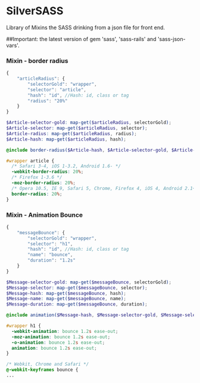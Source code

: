 # SilverSASS
Library of Mixins the SASS drinking from a json file for front end. 

##Important: the latest version of gem 'sass', 'sass-rails' and 'sass-json-vars'.

### Mixin - border radius
```javascript
{
	"articleRadius": {
		"selectorGold": "wrapper",
		"selector": "article",
		"hash": "id", //Hash: id, class or tag
		"radius": "20%"
	}
}
```

```scss
$Article-selector-gold: map-get($articleRadius, selectorGold);
$Article-selector: map-get($articleRadius, selector);
$Article-radius: map-get($articleRadius, radius);
$Article-hash: map-get($articleRadius, hash);
```

```scss
@include border-radius($Article-hash, $Article-selector-gold, $Article-selector, $Article-radius);
```

```css
#wrapper article {
  /* Safari 3-4, iOS 1-3.2, Android 1.6- */
  -webkit-border-radius: 20%;
  /* Firefox 1-3.6 */
  -moz-border-radius: 20%;
  /* Opera 10.5, IE 9, Safari 5, Chrome, Firefox 4, iOS 4, Android 2.1+ */
  border-radius: 20%; 
}
```

### Mixin - Animation Bounce
```javascript
{
	"messageBounce": {
		"selectorGold": "wrapper",
		"selector": "h1",
		"hash": "id", //Hash: id, class or tag
		"name": "bounce",
		"duration": "1.2s" 
	}
}
```

```scss
$Message-selector-gold: map-get($messageBounce, selectorGold);
$Message-selector: map-get($messageBounce, selector);
$Message-hash: map-get($messageBounce, hash);
$Message-name: map-get($messageBounce, name);
$Message-duration: map-get($messageBounce, duration);
```

```scss
@include animation($Message-hash, $Message-selector-gold, $Message-selector, $Message-name, $Message-duration);
```

```css
#wrapper h1 {
  -webkit-animation: bounce 1.2s ease-out;
  -moz-animation: bounce 1.2s ease-out;
  -o-animation: bounce 1.2s ease-out;
  animation: bounce 1.2s ease-out; 
}

/* Webkit, Chrome and Safari */
@-webkit-keyframes bounce {  
...
```
